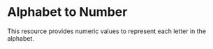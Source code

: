 # Alphabet to Number

This resource provides numeric values to represent each letter in the alphabet.
